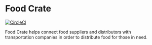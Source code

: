 # Food Crate

[![CircleCI](https://circleci.com/gh/TheAlacrityCo/food_crate/tree/master.svg?style=svg)](https://circleci.com/gh/TheAlacrityCo/food_crate/tree/master)

Food Crate helps connect food suppliers and distributors with transportation companies in order to distribute food for those in need.

